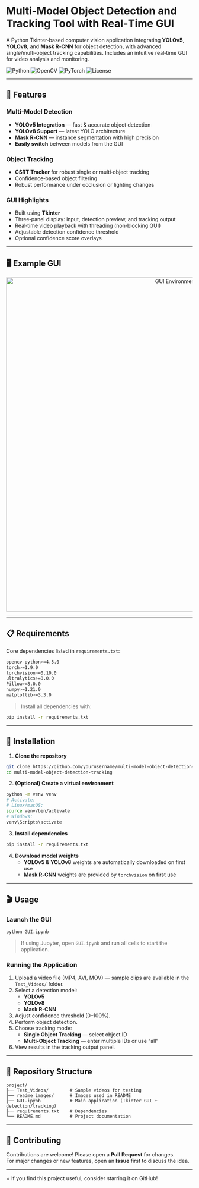 # Multi‑Model Object Detection and Tracking Tool with Real‑Time GUI

A Python Tkinter‑based computer vision application integrating **YOLOv5**, **YOLOv8**, and **Mask R‑CNN** for object detection, with advanced single/multi‑object tracking capabilities. Includes an intuitive real‑time GUI for video analysis and monitoring.

![Python](https://img.shields.io/badge/python-3.8+-blue.svg)
![OpenCV](https://img.shields.io/badge/OpenCV-4.5+-green.svg)
![PyTorch](https://img.shields.io/badge/PyTorch-1.9+-red.svg)
![License](https://img.shields.io/badge/license-MIT-blue.svg)

---

## 🚀 Features

### Multi‑Model Detection
- **YOLOv5 Integration** — fast & accurate object detection
- **YOLOv8 Support** — latest YOLO architecture
- **Mask R‑CNN** — instance segmentation with high precision
- **Easily switch** between models from the GUI

### Object Tracking
- **CSRT Tracker** for robust single or multi‑object tracking
- Confidence‑based object filtering
- Robust performance under occlusion or lighting changes

### GUI Highlights
- Built using **Tkinter**
- Three‑panel display: input, detection preview, and tracking output
- Real‑time video playback with threading (non‑blocking GUI)
- Adjustable detection confidence threshold
- Optional confidence score overlays

---

## 🖥️ Example GUI

<p align="center">
  <img src="readme_images/GUI_Environment.PNG" alt="GUI Environment" width="900">
</p>

---

## 📋 Requirements

Core dependencies listed in `requirements.txt`:

```bash
opencv-python>=4.5.0
torch>=1.9.0
torchvision>=0.10.0
ultralytics>=8.0.0
Pillow>=8.0.0
numpy>=1.21.0
matplotlib>=3.3.0
```

> Install all dependencies with:
```bash
pip install -r requirements.txt
```

---

## 🚀 Installation

1. **Clone the repository**
```bash
git clone https://github.com/yourusername/multi-model-object-detection-tracking.git
cd multi-model-object-detection-tracking
```

2. **(Optional) Create a virtual environment**
```bash
python -m venv venv
# Activate:
# Linux/macOS:
source venv/bin/activate
# Windows:
venv\Scripts\activate
```

3. **Install dependencies**
```bash
pip install -r requirements.txt
```

4. **Download model weights**  
   - **YOLOv5 & YOLOv8** weights are automatically downloaded on first use  
   - **Mask R‑CNN** weights are provided by `torchvision` on first use

---

## 🎬 Usage

### Launch the GUI
```bash
python GUI.ipynb
```
> If using Jupyter, open `GUI.ipynb` and run all cells to start the application.

### Running the Application
1. Upload a video file (MP4, AVI, MOV) — sample clips are available in the `Test_Videos/` folder.
2. Select a detection model:
   - **YOLOv5**
   - **YOLOv8**
   - **Mask R‑CNN**
3. Adjust confidence threshold (0–100%).
4. Perform object detection.
5. Choose tracking mode:
   - **Single Object Tracking** — select object ID
   - **Multi‑Object Tracking** — enter multiple IDs or use “all”
6. View results in the tracking output panel.

---

## 📂 Repository Structure

```
project/
├── Test_Videos/        # Sample videos for testing
├── readme_images/      # Images used in README
├── GUI.ipynb           # Main application (Tkinter GUI + detection/tracking)
├── requirements.txt    # Dependencies
└── README.md           # Project documentation
```

---

## 🤝 Contributing

Contributions are welcome! Please open a **Pull Request** for changes.  
For major changes or new features, open an **Issue** first to discuss the idea.

---

⭐ If you find this project useful, consider starring it on GitHub!
